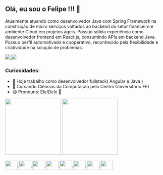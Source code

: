 <h2>Olá, eu sou o Felipe !!! 👋</h2> 

<p>
  Atualmente atuando como desenvolvedor Java com Spring Framework na construção de micro serviços voltados ao backend do setor financeiro e ambiente Cloud   em projetos ágeis. Possuo sólida experiência como desenvolvedor frontend em React.js, consumindo APIs em backend Java. Possuo perfil automotivado e         cooperativo, reconhecido pela flexibilidade e criatividade na solução de problemas.
</p>
<div>
	<a href="https://linkedin.com/in/felipe-moreira-8a9b3b1a0">
		<img src="https://img.shields.io/badge/LinkedIn-0077B5?style=for-the-badge&logo=linkedin&logoColor=white" />
	</a>
	<a href="https://www.hackerrank.com/felipe_moreira_1">
		<img src="https://img.shields.io/badge/-Hackerrank-2EC866?style=for-the-badge&logo=HackerRank&logoColor=white" />
	</a>
</div>

<h3>Curiosidades:</h3>

- 🔭 Hoje trabalho como desenvolvedor fullstack( Angular e Java )
- 🌱 Cursando Ciências da Computação pelo Centro Universitário FEI
- 😄 Pronouns: Ele/Dele 🤣

<div>
  <a href="https://github.com/FM-007" />
  <img height="180em" src="https://github-readme-stats.vercel.app/api?username=FM-007&show_icons=true&theme=highcontrast" />
  <img height="180em" src="https://github-readme-stats.vercel.app/api/top-langs/?username=FM-007&layout=compact&theme=highcontrast&hide=PHP" />
<!--   <img src="https://github.com/FM-007/FM-007/blob/output/github-contribution-grid-snake.svg" /> -->
</div><br>

<div style="display: inline_block">
  <img align="center" height="30" width="40" src="https://cdn.jsdelivr.net/gh/devicons/devicon/icons/react/react-original.svg" />
	<img align="center" height="30" width="40" src="https://cdn.jsdelivr.net/gh/devicons/devicon/icons/html5/html5-plain.svg" />
	<img align="center" height="30" width="40" src="https://cdn.jsdelivr.net/gh/devicons/devicon/icons/css3/css3-plain.svg" />
	<img align="center" height="30" width="40" src="https://cdn.jsdelivr.net/gh/devicons/devicon/icons/javascript/javascript-plain.svg" />
	<img align="center" height="30" width="40" src="https://cdn.jsdelivr.net/gh/devicons/devicon/icons/typescript/typescript-plain.svg" />	
	<img align="center" height="30" width="40" src="https://cdn.jsdelivr.net/gh/devicons/devicon/icons/java/java-original.svg" />
	<img align="center" height="30" width="40" src="https://cdn.jsdelivr.net/gh/devicons/devicon/icons/postgresql/postgresql-plain.svg" />
	<img align="center" height="30" width="40" src="https://cdn.jsdelivr.net/gh/devicons/devicon/icons/mongodb/mongodb-plain.svg" />
</div>
